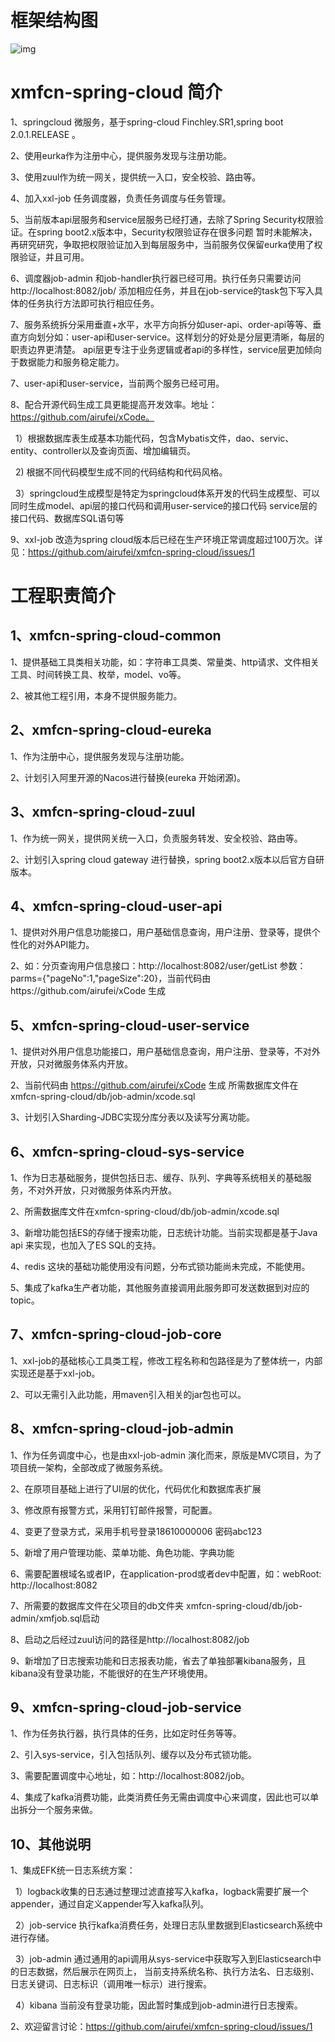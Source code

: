 
# 框架结构图
![img](https://github.com/airufei/xmfcn-spring-cloud/blob/master/imgs/4AB893CF-8AAE-4a49-A961-B6D153644027.png)

# xmfcn-spring-cloud 简介
1、springcloud 微服务，基于spring-cloud Finchley.SR1,spring boot 2.0.1.RELEASE 。

2、使用eurka作为注册中心，提供服务发现与注册功能。

3、使用zuul作为统一网关，提供统一入口，安全校验、路由等。

4、加入xxl-job 任务调度器，负责任务调度与任务管理。

5、当前版本api层服务和service层服务已经打通，去除了Spring Security权限验证。在spring boot2.x版本中，Security权限验证存在很多问题
暂时未能解决，再研究研究，争取把权限验证加入到每层服务中，当前服务仅保留eurka使用了权限验证，并且可用。

6、调度器job-admin 和job-handler执行器已经可用。执行任务只需要访问http://localhost:8082/job/ 添加相应任务，并且在job-service的task包下写入具体的任务执行方法即可执行相应任务。

7、服务系统拆分采用垂直+水平，水平方向拆分如user-api、order-api等等、垂直方向划分如：user-api和user-service。这样划分的好处是分层更清晰，每层的职责边界更清楚。
api层更专注于业务逻辑或者api的多样性，service层更加倾向于数据能力和服务稳定能力。

7、user-api和user-service，当前两个服务已经可用。

8、配合开源代码生成工具更能提高开发效率。地址：https://github.com/airufei/xCode。

   &nbsp;&nbsp;1）根据数据库表生成基本功能代码，包含Mybatis文件，dao、servic、entity、controller以及查询页面、增加编辑页。
   
   &nbsp;&nbsp;2) 根据不同代码模型生成不同的代码结构和代码风格。
   
   &nbsp;&nbsp;3）springcloud生成模型是特定为springcloud体系开发的代码生成模型、可以同时生成model、api层的接口代码和调用user-service的接口代码 service层的接口代码、数据库SQL语句等
   
9、xxl-job 改造为spring cloud版本后已经在生产环境正常调度超过100万次。详见：https://github.com/airufei/xmfcn-spring-cloud/issues/1

# 工程职责简介

## 1、xmfcn-spring-cloud-common 
1、提供基础工具类相关功能，如：字符串工具类、常量类、http请求、文件相关工具、时间转换工具、枚举，model、vo等。

2、被其他工程引用，本身不提供服务能力。

## 2、xmfcn-spring-cloud-eureka 
1、作为注册中心，提供服务发现与注册功能。

2、计划引入阿里开源的Nacos进行替换(eureka 开始闭源)。

## 3、xmfcn-spring-cloud-zuul 
1、作为统一网关，提供网关统一入口，负责服务转发、安全校验、路由等。

2、计划引入spring cloud gateway 进行替换，spring boot2.x版本以后官方自研版本。

## 4、xmfcn-spring-cloud-user-api 
1、提供对外用户信息功能接口，用户基础信息查询，用户注册、登录等，提供个性化的对外API能力。

2、如：分页查询用户信息接口：http://localhost:8082/user/getList 参数：parms={"pageNo":1,"pageSize":20}，当前代码由https://github.com/airufei/xCode 生成

## 5、xmfcn-spring-cloud-user-service 
1、提供对外用户信息功能接口，用户基础信息查询，用户注册、登录等，不对外开放，只对微服务体系内开放。

2、当前代码由 https://github.com/airufei/xCode 生成 所需数据库文件在xmfcn-spring-cloud/db/job-admin/xcode.sql

3、计划引入Sharding-JDBC实现分库分表以及读写分离功能。
   
## 6、xmfcn-spring-cloud-sys-service 
1、作为日志基础服务，提供包括日志、缓存、队列、字典等系统相关的基础服务，不对外开放，只对微服务体系内开放。

2、所需数据库文件在xmfcn-spring-cloud/db/job-admin/xcode.sql 

3、新增功能包括ES的存储于搜索功能，日志统计功能。当前实现都是基于Java api 来实现，也加入了ES SQL的支持。

4、redis 这块的基础功能使用没有问题，分布式锁功能尚未完成，不能使用。

5、集成了kafka生产者功能，其他服务直接调用此服务即可发送数据到对应的topic。

## 7、xmfcn-spring-cloud-job-core 
1、xxl-job的基础核心工具类工程，修改工程名称和包路径是为了整体统一，内部实现还是基于xxl-job。

2、可以无需引入此功能，用maven引入相关的jar包也可以。

## 8、xmfcn-spring-cloud-job-admin 

1、作为任务调度中心，也是由xxl-job-admin 演化而来，原版是MVC项目，为了项目统一架构，全部改成了微服务系统。

2、在原项目基础上进行了UI层的优化，代码优化和数据库表扩展

3、修改原有报警方式，采用钉钉邮件报警，可配置。

4、变更了登录方式，采用手机号登录18610000006 密码abc123

5、新增了用户管理功能、菜单功能、角色功能、字典功能

6、需要配置根域名或者IP，在application-prod或者dev中配置，如：webRoot: http://localhost:8082

7、所需要的数据库文件在父项目的db文件夹 xmfcn-spring-cloud/db/job-admin/xmfjob.sql启动

8、启动之后经过zuul访问的路径是http://localhost:8082/job

9、新增加了日志搜索功能和日志报表功能，省去了单独部署kibana服务，且kibana没有登录功能，不能很好的在生产环境使用。
   
## 9、xmfcn-spring-cloud-job-service 

1、作为任务执行器，执行具体的任务，比如定时任务等等。

2、引入sys-service，引入包括队列、缓存以及分布式锁功能。

3、需要配置调度中心地址，如：http://localhost:8082/job。

4、集成了kafka消费功能，此类消费任务无需由调度中心来调度，因此也可以单出拆分一个服务来做。

## 10、其他说明
1、集成EFK统一日志系统方案：

   &nbsp;&nbsp;1）logback收集的日志通过整理过滤直接写入kafka，logback需要扩展一个appender，通过自定义appender写入kafka队列。 
   
   &nbsp;&nbsp;2）job-service 执行kafka消费任务，处理日志队里数据到Elasticsearch系统中进行存储。
   
   &nbsp;&nbsp;3）job-admin 通过通用的api调用从sys-service中获取写入到Elasticsearch中的日志数据，然后展示在网页上，
   当前支持系统名称、执行方法名、日志级别、日志关键词、日志标识（调用唯一标示）进行搜索。
   
   &nbsp;&nbsp;4）kibana 当前没有登录功能，因此暂时集成到job-admin进行日志搜索。
   
2、欢迎留言讨论：https://github.com/airufei/xmfcn-spring-cloud/issues/1

